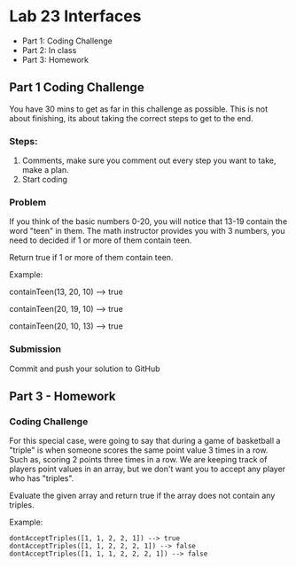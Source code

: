 # Lab 23 Interfaces

* Part 1: Coding Challenge
* Part 2: In class
* Part 3: Homework

## Part 1 Coding Challenge

You have 30 mins to get as far in this challenge as possible. This is not about finishing, its about taking the correct steps to get to the end.

### Steps:

1. Comments, make sure you comment out every step you want to take, make a plan.
2. Start coding

### Problem
If you think of the basic numbers 0-20, you will notice that 13-19 contain the word "teen" in them.
The math instructor provides you with 3 numbers, you need to decided if 1 or more of them contain teen.

Return true if 1 or more of them contain teen.

Example:

containTeen(13, 20, 10) --> true

containTeen(20, 19, 10) --> true

containTeen(20, 10, 13) --> true

### Submission

Commit and push your solution to GitHub

## Part 3 - Homework

### Coding Challenge
For this special case, were going to say that during a game of basketball a "triple" is when someone scores the same
point value 3 times in a row. Such as, scoring 2 points three times in a row.
We are keeping track of players point values in an array, but we don't want you to accept any player who has "triples".

Evaluate the given array and return true if the array does not contain any triples.

Example:
```
dontAcceptTriples([1, 1, 2, 2, 1]) --> true
dontAcceptTriples([1, 1, 2, 2, 2, 1]) --> false
dontAcceptTriples([1, 1, 1, 2, 2, 2, 1]) --> false
```
